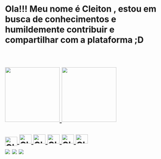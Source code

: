 <h1>Ola!!! Meu nome é Cleiton , estou em busca de conhecimentos e humildemente contribuir e compartilhar com a plataforma ;D<h1><br>
<div align="left">
  <a href="https://github.com/CleitonPereiraLudigero">
  <img height="180em" src="https://github-readme-stats.vercel.app/api?username=CleitonPereiraLudigero&show_icons=true&theme=tokyonight&include_all_commits=true&count_private=true"/>
  <img height="180em" src="https://github-readme-stats.vercel.app/api/top-langs/?username=CleitonPereiraLudigero&layout=compact&langs_count=7&theme=tokyonight"/>
</div>


</div>
<div style="display: inline_block"><br>
 
  <img align="center" alt="Cleiton" height="30" width="40" src="https://cdn.jsdelivr.net/gh/devicons/devicon/icons/php/php-original.svg" />
  <img aling="center" alt="Cleiton" height="30" width="40" src="https://cdn.jsdelivr.net/gh/devicons/devicon/icons/vscode/vscode-original.svg" />
  <img aling="center" alt="Cleiton" height="30" width="40" src="https://cdn.jsdelivr.net/gh/devicons/devicon/icons/html5/html5-original.svg" />
  <img aling="center" alt="Cleiton" height="30" width="40" src="https://cdn.jsdelivr.net/gh/devicons/devicon/icons/python/python-original.svg" />
  <img aling="center" alt="Cleiton" height="30" width="40" src="https://cdn.jsdelivr.net/gh/devicons/devicon/icons/css3/css3-original-wordmark.svg" />             
  <img aling="center" alt="Cleiton" height="30" width="40" src="https://cdn.jsdelivr.net/gh/devicons/devicon/icons/mysql/mysql-original-wordmark.svg" />
          
  </div>


<div>
  <a href="Discord" target="_blank"><img src="https://img.shields.io/badge/Discord-7289DA?style=for-the-badge&logo=discord&logoColor=white" target="_blank"></a> 
  <a href = "cleiton:c.ludigero@gmail.com"><img src="https://img.shields.io/badge/-Gmail-%23333?style=for-the-badge&logo=gmail&logoColor=white" target="_blank"></a>
  <a href="https://www.linkedin.com/in/cleiton-pereira-ludigero-528815248/" target="_blank"><img src="https://img.shields.io/badge/-LinkedIn-%230077B5?style=for-the-badge&logo=linkedin&logoColor=white" target="_blank"></a> 
  
  
  
  
  
